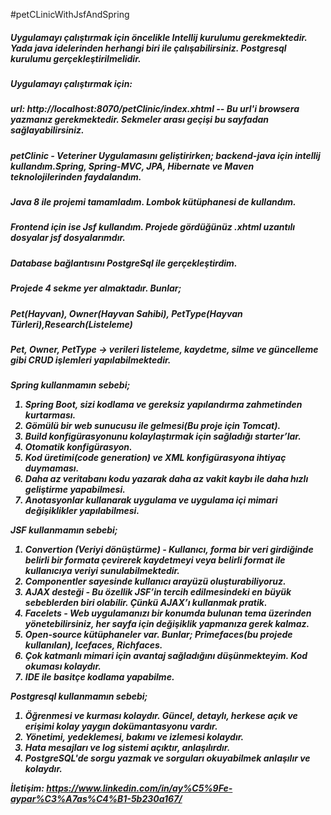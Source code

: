 #petCLinicWithJsfAndSpring

<h5>Uygulamayı çalıştırmak için öncelikle Intellij kurulumu gerekmektedir. Yada java idelerinden herhangi biri ile çalışabilirsiniz. Postgresql kurulumu gerçekleştirilmelidir. <h5>
<h5>Uygulamayı çalıştırmak için:<h5>
<h5>url: http://localhost:8070/petClinic/index.xhtml -- Bu url'i browsera yazmanız gerekmektedir. Sekmeler arası geçişi bu sayfadan sağlayabilirsiniz.<h5>
<h5>petClinic - Veteriner Uygulamasını geliştirirken; backend-java için intellij kullandım.Spring, Spring-MVC, JPA, Hibernate ve Maven teknolojilerinden faydalandım.<h5>
<h5>Java 8 ile projemi tamamladım. Lombok kütüphanesi de kullandım.<h5>
<h5>Frontend için ise Jsf kullandım. Projede gördüğünüz .xhtml uzantılı dosyalar jsf dosyalarımdır.<h5>
<h5>Database bağlantısını PostgreSql ile gerçekleştirdim.<h5>
<h5>Projede 4 sekme yer almaktadır. Bunlar;<h5>
<h5>Pet(Hayvan), Owner(Hayvan Sahibi), PetType(Hayvan Türleri),Research(Listeleme)<h5>
<h5>Pet, Owner, PetType -> verileri listeleme, kaydetme, silme ve güncelleme gibi CRUD işlemleri yapılabilmektedir.<h5>

Spring kullanmamın sebebi;
1. Spring Boot, sizi kodlama ve gereksiz yapılandırma zahmetinden kurtarması. 
2. Gömülü bir web sunucusu ile gelmesi(Bu proje için Tomcat).
3. Build konfigürasyonunu kolaylaştırmak için sağladığı starter’lar.
4. Otomatik konfigürasyon.
5. Kod üretimi(code generation) ve XML konfigürasyona ihtiyaç duymaması.
6. Daha az veritabanı kodu yazarak daha az vakit kaybı ile daha hızlı geliştirme yapabilmesi.
7. Anotasyonlar kullanarak uygulama ve uygulama içi mimari değişiklikler yapılabilmesi.

JSF kullanmamın sebebi;
1. Convertion (Veriyi dönüştürme) - Kullanıcı, forma bir veri girdiğinde belirli bir formata çevirerek kaydetmeyi veya belirli format ile kullanıcıya veriyi sunulabilmektedir.
2. Componentler sayesinde kullanıcı arayüzü oluşturabiliyoruz.
3. AJAX desteği - Bu özellik JSF’in tercih edilmesindeki en büyük sebeblerden biri olabilir. Çünkü AJAX’ı kullanmak pratik.
4. Facelets - Web uygulamanızı bir konumda bulunan tema üzerinden yönetebilirsiniz, her sayfa için değişiklik yapmanıza gerek kalmaz.
5. Open-source kütüphaneler var. Bunlar; Primefaces(bu projede kullanılan), Icefaces, Richfaces.
6. Çok katmanlı mimari için avantaj sağladığını düşünmekteyim. Kod okuması kolaydır.
7. IDE ile basitçe kodlama yapabilme.

Postgresql kullanmamın sebebi;
1. Öğrenmesi ve kurması kolaydır. Güncel, detaylı, herkese açık ve erişimi kolay yaygın dokümantasyonu vardır.
2. Yönetimi, yedeklemesi, bakımı ve izlemesi kolaydır.
3. Hata mesajları ve log sistemi açıktır, anlaşılırdır.
4. PostgreSQL'de sorgu yazmak ve sorguları okuyabilmek anlaşılır ve kolaydır.

İletişim: https://www.linkedin.com/in/ay%C5%9Fe-aypar%C3%A7as%C4%B1-5b230a167/


